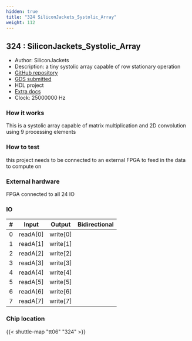 ```yaml
---
hidden: true
title: "324 SiliconJackets_Systolic_Array"
weight: 112
---
```


## 324 : SiliconJackets_Systolic_Array

* Author: SiliconJackets
* Description: a tiny systolic array capable of row stationary operation
* [GitHub repository](https://github.com/SiliconJackets/tt06-verilog-template)
* [GDS submitted](https://github.com/SiliconJackets/tt06-verilog-template/actions/runs/8731442471)
* HDL project
* [Extra docs]()
* Clock: 25000000 Hz

<!---

This file is used to generate your project datasheet. Please fill in the information below and delete any unused
sections.

You can also include images in this folder and reference them in the markdown. Each image must be less than
512 kb in size, and the combined size of all images must be less than 1 MB.
-->


### How it works

This is a systolic array capable of matrix multiplication and 2D convolution using 9 processing elements

### How to test

this project needs to be connected to an external FPGA to feed in the data to compute on

### External hardware

FPGA connected to all 24 IO


### IO

| #             | Input    | Output   | Bidirectional   |
| ------------- | -------- | -------- | --------------- |
| 0 | readA[0]  | write[0]  |      |
| 1 | readA[1]  | write[1]  |      |
| 2 | readA[2]  | write[2]  |      |
| 3 | readA[3]  | write[3]  |      |
| 4 | readA[4]  | write[4]  |      |
| 5 | readA[5]  | write[5]  |      |
| 6 | readA[6]  | write[6]  |      |
| 7 | readA[7]  | write[7]  |      |


### Chip location

{{< shuttle-map "tt06" "324" >}}
